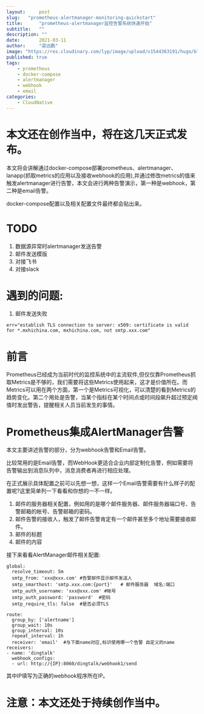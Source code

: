 ```yaml
---
layout:     post 
slug:   "prometheus-alertmanager-monitoring-quickstart"
title:      "prometheus-alertmanager监控告警系统快速开始"
subtitle:   ""
description: ""
date:       2021-03-11
author:     "梁远鹏"
image: "https://res.cloudinary.com/lyp/image/upload/v1544363191/hugo/blog.github.io/743a4e9227e1f14cb24a1eb6db29e183.jpg"
published: true
tags:
    - prometheus
    - docker-compose
    - alertmanager
    - webhook
    - email
categories: 
    - CloudNative
---  
```


# 本文还在创作当中，将在这几天正式发布。  

本文将会讲解通过docker-compose部署prometheus、alertmanager、lanapp(抓取metrics的应用以及接收webhook的应用),并通过修改metrics的值来触发alertmanager进行告警，本文会进行两种告警演示，第一种是webhook，第二种是email告警。  

docker-compose配置以及相关配置文件最终都会贴出来。

# TODO  
1. 数据源异常时alertmanager发送告警  
2. 邮件发送模版  
3. 对接飞书  
4. 对接slack

# 遇到的问题: 

1. 邮件发送失败  

```
err="establish TLS connection to server: x509: certificate is valid for *.mxhichina.com, mxhichina.com, not smtp.xxx.com"
```

# 前言  

Prometheus已经成为当前时代的监控系统中的主流软件,但仅仅靠Prometheus抓取Metrics是不够的，我们需要将这些Metrics使用起来，这才是价值所在。而Metrics可以用在两个方面，第一个是Metrics可视化，可以清楚的看到Metrics的趋势变化。第二个用处是告警，当某个指标在某个时间点或时间段飙升超过预定阀值时发出警告，提醒相关人员当前发生的事情。  

# Prometheus集成AlertManager告警 

本文主要讲述告警的部分，分为webhook告警和Email告警。  

比较常用的是Email告警，而WebHook更适合企业内部定制化告警，例如需要将告警输出到消息队列中，消息消费者再进行相应处理。  

在正式展示具体配置之前可以先想一想，这样一个Email告警需要有什么样子的配置呢?这里简单列一下看看和你想的一不一样。  

1. 邮件的服务器相关配置，例如用的是哪个邮件服务器、邮件服务器端口号、告警邮箱的帐号、告警邮箱的密码。  
2. 邮件告警的接收人，触发了邮件告警肯定有一个邮件甚至多个地址需要接收邮件。  
3. 邮件的标题  
4. 邮件的内容  

接下来看看AlertManager邮件相关配置:  
```
global:
  resolve_timeout: 5m
  smtp_from: 'xxx@xxx.com' #告警邮件显示邮件发送人
  smtp_smarthost: 'smtp.xxx.com:{port}'   # 邮件服务器  域名:端口
  smtp_auth_username: 'xxx@xxx.com' #帐号
  smtp_auth_password: 'password'  #密码
  smtp_require_tls: false  #是否必须TLS

route:
  group_by: ['alertname']
  group_wait: 10s
  group_interval: 10s
  repeat_interval: 1h
  receiver: 'email'  #与下面name对应,标识使用哪一个告警 自定义的name
receivers:
- name: 'dingtalk'
  webhook_configs:
  - url: http://{IP}:8060/dingtalk/webhook1/send  
```

其中IP填写为正确的webhook程序所在IP。

# 注意：本文还处于持续创作当中。